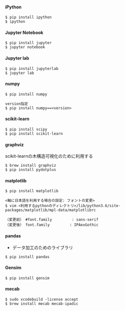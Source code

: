 #### iPython 

```
$ pip install ipython
$ ipython
```
  
#### Jupyter Notebook

```
$ pip install jupyter
$ jupyter notebook
```

#### Jupyter lab

```
$ pip install jupyterlab
$ jupyter lab
```

#### numpy

```
$ pip install numpy

version指定
$ pip install numpy==<version>
```

#### scikit-learn

```
$ pip install scipy
$ pip install scikit-learn
```

#### graphviz
scikit-learnの木構造可視化のために利用する

```
$ brew install graphviz
$ pip install pydotplus
```

#### matplotlib

```
$ pip install matplotlib

<軸に日本語を利用する場合の設定: フォントの変更>
$ vim <利用するpythonのディレクトリ>/lib/python3.6/site-packages/matplotlib/mpl-data/matplotlibrc

（変更前）　#font.family         : sans-serif
（変更後）　font.family         : IPAexGothic
```

#### pandas
- データ加工のためのライブラリ

```
$ pip install pandas
```

#### Gensim

```
$ pip install gensim
```

#### mecab

```
$ sudo xcodebuild -license accept
$ brew install mecab mecab-ipadic
```

